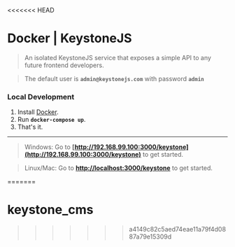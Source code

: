<<<<<<< HEAD
# Docker | KeystoneJS
> An isolated KeystoneJS service that exposes a simple API to any future frontend developers.

> The default user is __`admin@keystonejs.com`__ with password __`admin`__

### Local Development

1. Install [Docker](https://www.docker.com/products/docker).
2. Run __`docker-compose up`__.
3. That's it.

---

> Windows: Go to __[http://192.168.99.100:3000/keystone](http://192.168.99.100:3000/keystone)__ to get started.

> Linux/Mac: Go to __[http://localhost:3000/keystone](http://localhost:3000/keystone)__ to get started.


=======
# keystone_cms
>>>>>>> a4149c82c5aed74eae11a79f4d0887a79e15309d

